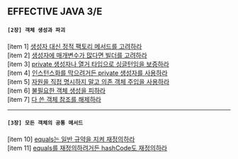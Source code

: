 ## EFFECTIVE JAVA 3/E

#### `[2장] 객체 생성과 파괴`

[item 1] [생성자 대신 정적 팩토리 메서드를 고려하라](https://github.com/devjjinii/development-book/blob/master/effective-java-3e/%5B2%EC%9E%A5%5D%20%EA%B0%9D%EC%B2%B4%20%EC%83%9D%EC%84%B1%EA%B3%BC%20%ED%8C%8C%EA%B4%B4/item1.md)<br>
[item 2] [생성자에 매개변수가 많다면 빌더를 고려하라](https://github.com/devjjinii/development-book/blob/master/effective-java-3e/%5B2%EC%9E%A5%5D%20%EA%B0%9D%EC%B2%B4%20%EC%83%9D%EC%84%B1%EA%B3%BC%20%ED%8C%8C%EA%B4%B4/item2.md)<br>
[item 3] [private 생성자나 열거 타입으로 싱글턴임을 보증하라](https://github.com/devjjinii/development-book/blob/master/effective-java-3e/%5B2%EC%9E%A5%5D%20%EA%B0%9D%EC%B2%B4%20%EC%83%9D%EC%84%B1%EA%B3%BC%20%ED%8C%8C%EA%B4%B4/item3.md)<br>
[item 4] [인스턴스화를 막으려거든 private 생성자를 사용하라](https://github.com/devjjinii/development-book/blob/master/effective-java-3e/%5B2%EC%9E%A5%5D%20%EA%B0%9D%EC%B2%B4%20%EC%83%9D%EC%84%B1%EA%B3%BC%20%ED%8C%8C%EA%B4%B4/item4.md)<br>
[item 5] [자원을 직접 명시하지 말고 의존 객체 주입을 사용하라](https://github.com/devjjinii/development-book/blob/master/effective-java-3e/%5B2%EC%9E%A5%5D%20%EA%B0%9D%EC%B2%B4%20%EC%83%9D%EC%84%B1%EA%B3%BC%20%ED%8C%8C%EA%B4%B4/item5.md)<br>
[item 6] [불필요한 객체 생성을 피하라](https://github.com/devjjinii/development-book/blob/master/effective-java-3e/%5B2%EC%9E%A5%5D%20%EA%B0%9D%EC%B2%B4%20%EC%83%9D%EC%84%B1%EA%B3%BC%20%ED%8C%8C%EA%B4%B4/item6.md)<br>
[item 7] [다 쓴 객체 참조를 해제하라](https://github.com/devjjinii/development-book/blob/master/effective-java-3e/%5B2%EC%9E%A5%5D%20%EA%B0%9D%EC%B2%B4%20%EC%83%9D%EC%84%B1%EA%B3%BC%20%ED%8C%8C%EA%B4%B4/item7.md)<br>

---
#### `[3장] 모든 객체의 공통 메서드`
[item 10] [equals는 일반 규약을 지켜 재정의하라](https://github.com/devjjinii/development-book/blob/master/effective-java-3e/%5B3%EC%9E%A5%5D%20%EB%AA%A8%EB%93%A0%20%EA%B0%9D%EC%B2%B4%EC%9D%98%20%EA%B3%B5%ED%86%B5%20%EB%A9%94%EC%84%9C%EB%93%9C/item10.md)<br>
[item 11] [equals를 재정의하려거든 hashCode도 재정의하라](https://github.com/devjjinii/development-book/blob/master/effective-java-3e/%5B3%EC%9E%A5%5D%20%EB%AA%A8%EB%93%A0%20%EA%B0%9D%EC%B2%B4%EC%9D%98%20%EA%B3%B5%ED%86%B5%20%EB%A9%94%EC%84%9C%EB%93%9C/item11.md)<br>